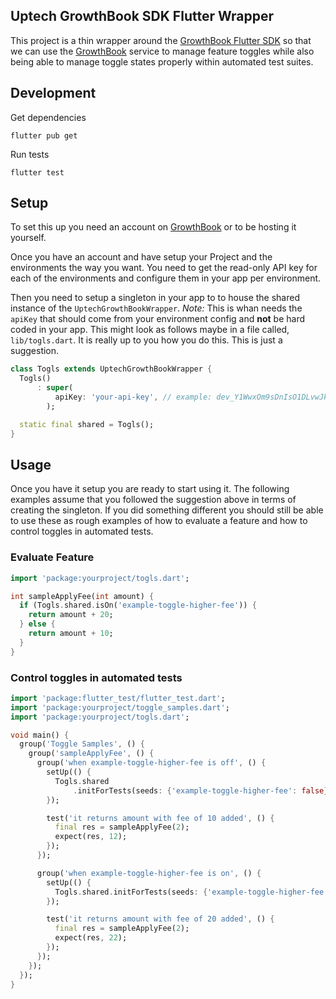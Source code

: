 ## Uptech GrowthBook SDK Flutter Wrapper

This project is a thin wrapper around the [GrowthBook Flutter SDK][] so that we
can use the [GrowthBook][] service to manage feature toggles while also being
able to manage toggle states properly within automated test suites.

## Development

Get dependencies

```
flutter pub get
```

Run tests

```
flutter test
```

## Setup

To set this up you need an account on [GrowthBook][] or to be hosting it
yourself.

Once you have an account and have setup your Project and the environments the
way you want. You need to get the read-only API key for each of the
environments and configure them in your app per environment.

Then you need to setup a singleton in your app to to house the shared instance
of the `UptechGrowthBookWrapper`. *Note:* This is whan needs the `apiKey` that
should come from your environment config and **not** be hard coded in your app.
This might look as follows maybe in a file called, `lib/togls.dart`. It is
really up to you how you do this. This is just a suggestion.

```dart
class Togls extends UptechGrowthBookWrapper {
  Togls()
      : super(
          apiKey: 'your-api-key', // example: dev_Y1WwxOm9sDnIsO1DLvwJk76z3ribr3VoiTsaOs?project=prj_29g61lbb6s8290
        );

  static final shared = Togls();
}
```

## Usage

Once you have it setup you are ready to start using it. The following examples
assume that you followed the suggestion above in terms of creating the
singleton. If you did something different you should still be able to use these
as rough examples of how to evaluate a feature and how to control toggles in
automated tests.

### Evaluate Feature

```dart
import 'package:yourproject/togls.dart';

int sampleApplyFee(int amount) {
  if (Togls.shared.isOn('example-toggle-higher-fee')) {
    return amount + 20;
  } else {
    return amount + 10;
  }
}
```

### Control toggles in automated tests

```dart
import 'package:flutter_test/flutter_test.dart';
import 'package:yourproject/toggle_samples.dart';
import 'package:yourproject/togls.dart';

void main() {
  group('Toggle Samples', () {
    group('sampleApplyFee', () {
      group('when example-toggle-higher-fee is off', () {
        setUp(() {
          Togls.shared
              .initForTests(seeds: {'example-toggle-higher-fee': false});
        });

        test('it returns amount with fee of 10 added', () {
          final res = sampleApplyFee(2);
          expect(res, 12);
        });
      });

      group('when example-toggle-higher-fee is on', () {
        setUp(() {
          Togls.shared.initForTests(seeds: {'example-toggle-higher-fee': true});
        });

        test('it returns amount with fee of 20 added', () {
          final res = sampleApplyFee(2);
          expect(res, 22);
        });
      });
    });
  });
}
```

[GrowthBook Flutter SDK]: https://github.com/alippo-com/GrowthBook-SDK-Flutter
[GrowthBook]: https://www.growthbook.io
